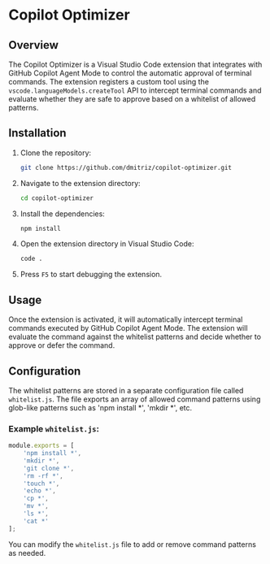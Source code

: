 # Copilot Optimizer

## Overview

The Copilot Optimizer is a Visual Studio Code extension that integrates with GitHub Copilot Agent Mode to control the automatic approval of terminal commands. The extension registers a custom tool using the `vscode.languageModels.createTool` API to intercept terminal commands and evaluate whether they are safe to approve based on a whitelist of allowed patterns.

## Installation

1. Clone the repository:
   ```sh
   git clone https://github.com/dmitriz/copilot-optimizer.git
   ```
2. Navigate to the extension directory:
   ```sh
   cd copilot-optimizer
   ```
3. Install the dependencies:
   ```sh
   npm install
   ```
4. Open the extension directory in Visual Studio Code:
   ```sh
   code .
   ```
5. Press `F5` to start debugging the extension.

## Usage

Once the extension is activated, it will automatically intercept terminal commands executed by GitHub Copilot Agent Mode. The extension will evaluate the command against the whitelist patterns and decide whether to approve or defer the command.

## Configuration

The whitelist patterns are stored in a separate configuration file called `whitelist.js`. The file exports an array of allowed command patterns using glob-like patterns such as 'npm install *', 'mkdir *', etc.

### Example `whitelist.js`:

```js
module.exports = [
    'npm install *',
    'mkdir *',
    'git clone *',
    'rm -rf *',
    'touch *',
    'echo *',
    'cp *',
    'mv *',
    'ls *',
    'cat *'
];
```

You can modify the `whitelist.js` file to add or remove command patterns as needed.
